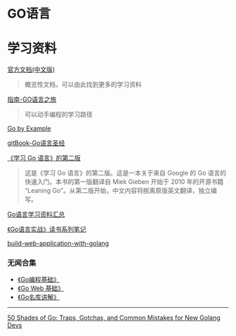 # GO语言

# 学习资料

[官方文档(中文版)](https://go-zh.org/doc/)
> 概览性文档，可以由此找到更多的学习资料

[指南-GO语言之旅](https://tour.go-zh.org/welcome/1)
> 可以动手编程的学习路径

[Go by Example](https://gobyexample.com/)

[gitBook-Go语言圣经](https://legacy.gitbook.com/book/yar999/gopl-zh/details)

[《学习 Go 语言》的第二版](https://github.com/mikespook/Learning-Go-zh-cn)
> 这是《学习 Go 语言》的第二版。这是一本关于来自 Google 的 Go 语言的快速入门。本书的第一版翻译自 Miek Gieben 开始于 2010 年的开源书籍 “Leaning Go”。从第二版开始，中文内容将脱离原版英文翻译，独立编写。

[Go语言学习资料汇总](https://go.wuhaolin.cn/)

[《Go语言实战》读书系列笔记](https://www.flysnow.org/2017/01/05/install-golang.html)

[build-web-application-with-golang](https://github.com/astaxie/build-web-application-with-golang)

### 无闻合集
* [《Go编程基础》](https://github.com/Unknwon/go-fundamental-programming)
* [《Go Web 基础》](https://github.com/Unknwon/go-web-foundation)
* [《Go名库讲解》](https://github.com/Unknwon/go-rock-libraries-showcases)

--- 
[50 Shades of Go: Traps, Gotchas, and Common Mistakes for New Golang Devs](http://devs.cloudimmunity.com/gotchas-and-common-mistakes-in-go-golang/index.html)
